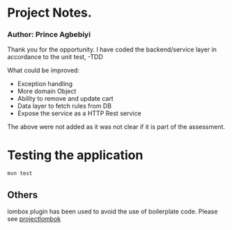 # Project Notes.
### Author: Prince Agbebiyi

Thank you for the opportunity. I have coded the backend/service layer in accordance to the unit test, -TDD

What could be improved:
* Exception handling
* More domain Object
* Ability to remove and update cart
* Data layer to fetch rules from DB
* Expose the service as a HTTP Rest service

The above were not added as it was not clear if it is part of the assessment.

# Testing the application
`mvn test`

## Others

lombox plugin has been used to avoid the use of boilerplate code.
Please see  [projectlombok](https://projectlombok.org/)